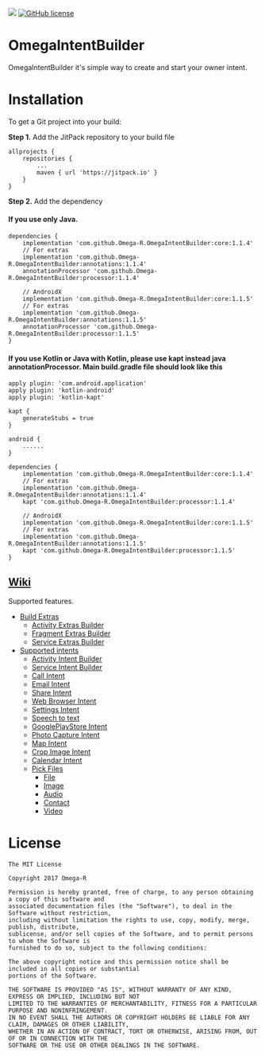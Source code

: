 [![](https://jitpack.io/v/Omega-R/OmegaIntentBuilder.svg)](https://jitpack.io/#Omega-R/OmegaIntentBuilder)
[![GitHub license](https://img.shields.io/github/license/mashape/apistatus.svg)](https://opensource.org/licenses/MIT)

# OmegaIntentBuilder
OmegaIntentBuilder it's simple way to create and start your owner intent. 

# Installation
To get a Git project into your build:

**Step 1.** Add the JitPack repository to your build file
```
allprojects {
    repositories {
        ...
        maven { url 'https://jitpack.io' }
    }
}
```
**Step 2.** Add the dependency
#### If you use only Java.
```
dependencies {
    implementation 'com.github.Omega-R.OmegaIntentBuilder:core:1.1.4'
    // For extras
    implementation 'com.github.Omega-R.OmegaIntentBuilder:annotations:1.1.4'
    annotationProcessor 'com.github.Omega-R.OmegaIntentBuilder:processor:1.1.4'
    
    // AndroidX
    implementation 'com.github.Omega-R.OmegaIntentBuilder:core:1.1.5'
    // For extras
    implementation 'com.github.Omega-R.OmegaIntentBuilder:annotations:1.1.5'
    annotationProcessor 'com.github.Omega-R.OmegaIntentBuilder:processor:1.1.5'
}
```

#### If you use Kotlin or Java with Kotlin, please use kapt instead java annotationProcessor. Main build.gradle file should look like this
```
apply plugin: 'com.android.application'
apply plugin: 'kotlin-android'
apply plugin: 'kotlin-kapt'

kapt {
    generateStubs = true
}

android {
    ......
}    
    
dependencies {
    implementation 'com.github.Omega-R.OmegaIntentBuilder:core:1.1.4'
    // For extras
    implementation 'com.github.Omega-R.OmegaIntentBuilder:annotations:1.1.4'
    kapt 'com.github.Omega-R.OmegaIntentBuilder:processor:1.1.4'
    
    // AndroidX
    implementation 'com.github.Omega-R.OmegaIntentBuilder:core:1.1.5'
    // For extras
    implementation 'com.github.Omega-R.OmegaIntentBuilder:annotations:1.1.5'
    kapt 'com.github.Omega-R.OmegaIntentBuilder:processor:1.1.5'
}
```



## [Wiki](https://github.com/Omega-R/OmegaIntentBuilder/wiki)

Supported features.

* [Build Extras](https://github.com/Omega-R/OmegaIntentBuilder/wiki/Build-Extra)
  * [Activity Extras Builder](https://github.com/Omega-R/OmegaIntentBuilder/wiki/Activity-Extras-builder)
  * [Fragment Extras Builder](https://github.com/Omega-R/OmegaIntentBuilder/wiki/Fragment-Extras-Builder)
  * [Service Extras Builder](https://github.com/Omega-R/OmegaIntentBuilder/wiki/Service-Extras-Builder) 
* [Supported intents](https://github.com/Omega-R/OmegaIntentBuilder/wiki/Supported-intents) 
  * [Activity Intent Builder](https://github.com/Omega-R/OmegaIntentBuilder/wiki/Activity-Intent-builder)
  * [Service Intent Builder](https://github.com/Omega-R/OmegaIntentBuilder/wiki/Service-Intent-Builder)
  * [Call Intent](https://github.com/Omega-R/OmegaIntentBuilder/wiki/Call-Intent)
  * [Email Intent](https://github.com/Omega-R/OmegaIntentBuilder/wiki/Email-Intent)
  * [Share Intent](https://github.com/Omega-R/OmegaIntentBuilder/wiki/Share-Intent)
  * [Web Browser Intent](https://github.com/Omega-R/OmegaIntentBuilder/wiki/Web-Intent)
  * [Settings Intent](https://github.com/Omega-R/OmegaIntentBuilder/wiki/Settings-Intent)
  * [Speech to text](https://github.com/Omega-R/OmegaIntentBuilder/wiki/Speech-to-text)
  * [GooglePlayStore Intent](https://github.com/Omega-R/OmegaIntentBuilder/wiki/Google-play-store)
  * [Photo Capture Intent](https://github.com/Omega-R/OmegaIntentBuilder/wiki/Photo-Capture-Intent)
  * [Map Intent](https://github.com/Omega-R/OmegaIntentBuilder/wiki/Map-Intent)
  * [Crop Image Intent](https://github.com/Omega-R/OmegaIntentBuilder/wiki/Crop-Image-Intent)
  * [Calendar Intent](https://github.com/Omega-R/OmegaIntentBuilder/wiki/Calendar-Intent)
  * [Pick Files](https://github.com/Omega-R/OmegaIntentBuilder/wiki/Pick-files)
    * [File](https://github.com/Omega-R/OmegaIntentBuilder/wiki/File-Pick)
    * [Image](https://github.com/Omega-R/OmegaIntentBuilder/wiki/Image-Pick)
    * [Audio](https://github.com/Omega-R/OmegaIntentBuilder/wiki/Audio-Pick)
    * [Contact](https://github.com/Omega-R/OmegaIntentBuilder/wiki/Contact-Pick)
    * [Video](https://github.com/Omega-R/OmegaIntentBuilder/wiki/Video-Pick)


# License
```
The MIT License

Copyright 2017 Omega-R

Permission is hereby granted, free of charge, to any person obtaining a copy of this software and 
associated documentation files (the "Software"), to deal in the Software without restriction, 
including without limitation the rights to use, copy, modify, merge, publish, distribute, 
sublicense, and/or sell copies of the Software, and to permit persons to whom the Software is 
furnished to do so, subject to the following conditions:

The above copyright notice and this permission notice shall be included in all copies or substantial
portions of the Software.

THE SOFTWARE IS PROVIDED "AS IS", WITHOUT WARRANTY OF ANY KIND, EXPRESS OR IMPLIED, INCLUDING BUT NOT 
LIMITED TO THE WARRANTIES OF MERCHANTABILITY, FITNESS FOR A PARTICULAR PURPOSE AND NONINFRINGEMENT. 
IN NO EVENT SHALL THE AUTHORS OR COPYRIGHT HOLDERS BE LIABLE FOR ANY CLAIM, DAMAGES OR OTHER LIABILITY, 
WHETHER IN AN ACTION OF CONTRACT, TORT OR OTHERWISE, ARISING FROM, OUT OF OR IN CONNECTION WITH THE 
SOFTWARE OR THE USE OR OTHER DEALINGS IN THE SOFTWARE.
```
